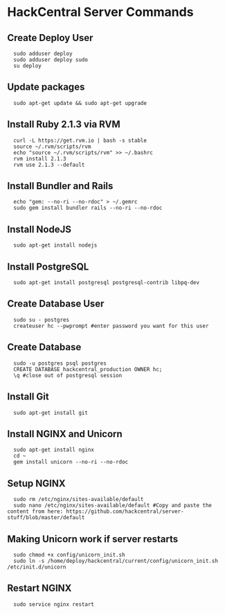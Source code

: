 # HackCentral Server Commands

## Create Deploy User
```shell
  sudo adduser deploy
  sudo adduser deploy sudo
  su deploy
```

## Update packages
```shell
  sudo apt-get update && sudo apt-get upgrade
```

## Install Ruby 2.1.3 via RVM
```shell
  curl -L https://get.rvm.io | bash -s stable
  source ~/.rvm/scripts/rvm
  echo "source ~/.rvm/scripts/rvm" >> ~/.bashrc
  rvm install 2.1.3
  rvm use 2.1.3 --default
```

## Install Bundler and Rails
```shell
  echo "gem: --no-ri --no-rdoc" > ~/.gemrc
  sudo gem install bundler rails --no-ri --no-rdoc
```

## Install NodeJS
```shell
  sudo apt-get install nodejs
```

## Install PostgreSQL
```shell
  sudo apt-get install postgresql postgresql-contrib libpq-dev
```

## Create Database User
```shell
  sudo su - postgres
  createuser hc --pwprompt #enter password you want for this user
```

## Create Database
```shell
  sudo -u postgres psql postgres
  CREATE DATABASE hackcentral_production OWNER hc;
  \q #close out of postgresql session
```

## Install Git
```shell
  sudo apt-get install git
```

## Install NGINX and Unicorn
```shell
  sudo apt-get install nginx
  cd ~
  gem install unicorn --no-ri --no-rdoc
```

## Setup NGINX
```shell
  sudo rm /etc/nginx/sites-available/default
  sudo nano /etc/nginx/sites-available/default #Copy and paste the content from here: https://github.com/hackcentral/server-stuff/blob/master/default
```
## Making Unicorn work if server restarts
```shell
  sudo chmod +x config/unicorn_init.sh
  sudo ln -s /home/deploy/hackcentral/current/config/unicorn_init.sh /etc/init.d/unicorn
```

## Restart NGINX
```shell
  sudo service nginx restart
```
